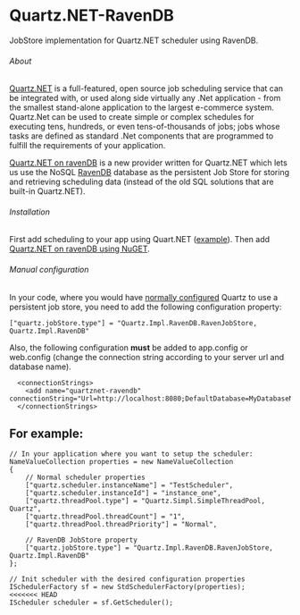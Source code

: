 # Quartz.NET-RavenDB
JobStore implementation for Quartz.NET scheduler using RavenDB.

###### About
[Quartz.NET](http://www.quartz-scheduler.net/) is a full-featured, open source job scheduling service that can be integrated with, or used along side virtually any .Net application - from the smallest stand-alone application to the largest e-commerce system. Quartz.Net can be used to create simple or complex schedules for executing tens, hundreds, or even tens-of-thousands of jobs; jobs whose tasks are defined as standard .Net components that are programmed to fulfill the requirements of your application.

[Quartz.NET on ravenDB](https://github.com/iftahbe/quartznet-RavenDB) is a new provider written for Quartz.NET which lets us use the NoSQL [RavenDB](http://ravendb.net/) database as the persistent Job Store for storing and retrieving scheduling data (instead of the old SQL solutions that are built-in Quartz.NET).

###### Installation
First add scheduling to your app using Quart.NET ([example](http://www.quartz-scheduler.net/documentation/quartz-2.x/quick-start.html)).
Then add [Quartz.NET on ravenDB using NuGET](https://www.nuget.org/packages/Quartz.Impl.RavenDB/).

###### Manual configuration
In your code, where you would have [normally configured](http://www.quartz-scheduler.net/documentation/quartz-2.x/tutorial/job-stores.html) Quartz to use a persistent job store, 
you need to add the following configuration property: 
```
["quartz.jobStore.type"] = "Quartz.Impl.RavenDB.RavenJobStore, Quartz.Impl.RavenDB"
```
Also, the following configuration **must** be added to app.config or web.config (change the connection string according to your server url and database name).
```
  <connectionStrings>
    <add name="quartznet-ravendb" connectionString="Url=http://localhost:8080;DefaultDatabase=MyDatabaseName"/>
  </connectionStrings>
```

## For example:
```
// In your application where you want to setup the scheduler:
NameValueCollection properties = new NameValueCollection
{
	// Normal scheduler properties
	["quartz.scheduler.instanceName"] = "TestScheduler",
	["quartz.scheduler.instanceId"] = "instance_one",
	["quartz.threadPool.type"] = "Quartz.Simpl.SimpleThreadPool, Quartz",
	["quartz.threadPool.threadCount"] = "1",
	["quartz.threadPool.threadPriority"] = "Normal",
	
	// RavenDB JobStore property
	["quartz.jobStore.type"] = "Quartz.Impl.RavenDB.RavenJobStore, Quartz.Impl.RavenDB"
};

// Init scheduler with the desired configuration properties
ISchedulerFactory sf = new StdSchedulerFactory(properties);
<<<<<<< HEAD
IScheduler scheduler = sf.GetScheduler();
```